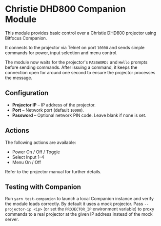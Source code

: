 # Christie DHD800 Companion Module

This module provides basic control over a Christie DHD800 projector using Bitfocus Companion.

It connects to the projector via Telnet on port `10000` and sends simple commands for
power, input selection and menu control.

The module now waits for the projector's `PASSWORD:` and `Hello` prompts before
sending commands. After issuing a command, it keeps the connection open for
around one second to ensure the projector processes the message.

## Configuration

- **Projector IP** – IP address of the projector.
- **Port** – Network port (default `10000`).
- **Password** – Optional network PIN code. Leave blank if none is set.

## Actions

The following actions are available:

- Power On / Off / Toggle
- Select Input 1–4
- Menu On / Off

Refer to the projector manual for further details.

## Testing with Companion

Run `yarn test-companion` to launch a local Companion instance and verify the
module loads correctly. By default it uses a mock projector. Pass
`--projector-ip <ip>` (or set the `PROJECTOR_IP` environment variable) to proxy
commands to a real projector at the given IP address instead of the mock
server.
